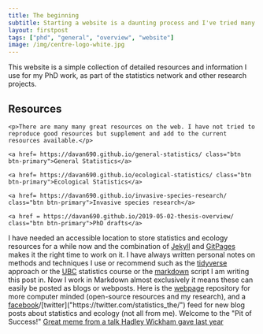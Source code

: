 ```yaml
---
title: The beginning
subtitle: Starting a website is a daunting process and I've tried many times but that is for another blog post
layout: firstpost
tags: ["phd", "general", "overview", "website"]
image: /img/centre-logo-white.jpg
---
```


This website is a simple collection of detailed resources and information I use for my PhD work, as part of the statistics network and other research projects. 
<div>
<h2>Resources</h2>

    <p>There are many many great resources on the web. I have not tried to reproduce good resources but supplement and add to the current resources available.</p>
  
    <a href= https://davan690.github.io/general-statistics/ class="btn btn-primary">General Statistics</a>

    <a href= https://davan690.github.io/ecological-statistics/ class="btn btn-primary">Ecological Statistics</a>

    <a href= https://davan690.github.io/invasive-species-research/ class="btn btn-primary">Invasive species research</a>

    <a href = https://davan690.github.io/2019-05-02-thesis-overview/ class="btn btn-primary">PhD drafts</a>
</div>

I have needed an accessible location to store statistics and ecology resources for a while now and the combination of [Jekyll]("https://jekyllrb.com/") and [GitPages]("https://pages.github.com/") makes it the right time to work on it. I have always written personal notes on methods and techniques I use or recommend such as the [tidyverse]("https://www.tidyverse.org/learn/") approach or the [UBC]("https://stat545.com/") statistics course or the [markdown]("https://en.wikipedia.org/wiki/Markdown") script I am writing this post in. Now I work in Markdown almost exclusively it means these can easily be posted as blogs or webposts. Here is the [webpage]("https://davan690.github.io/") repository for more computer minded (open-source resources and my research), and a [facebook]("https://www.facebook.com/StatisticsNetwork/")/[twitter]("https://twitter.com/statistics_the/") feed for new blog posts about statistics and ecology (not all from me). Welcome to the "Pit of Success!" [Great meme from a talk Hadley Wickham gave last year](https://i.imgur.com/7J1bEaJ.mp4/)